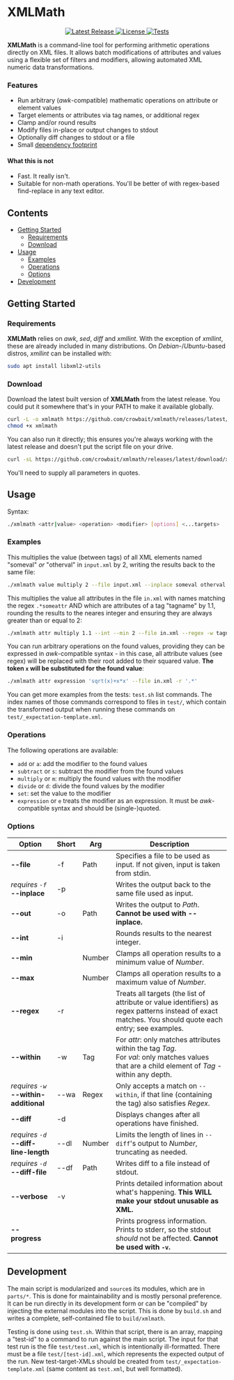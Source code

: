 # XMLMath <!-- omit in toc -->

<div style="text-align: center;">
  <a href="https://github.com/crowbait/xmlmath/releases/latest">
    <img src="https://img.shields.io/github/v/release/crowbait/xmlmath" alt="Latest Release">
  </a>
  <a href="https://github.com/crowbait/xmlmath/blob/main/LICENSE">
    <img src="https://img.shields.io/github/license/crowbait/xmlmath" alt="License">
  </a>
  <a href="https://github.com/crowbait/xmlmath/actions/workflows/test.yml">
    <img src="https://github.com/crowbait/xmlmath/actions/workflows/test.yml/badge.svg" alt="Tests">
  </a>
</div>

**XMLMath** is a command-line tool for performing arithmetic operations directly on XML files.
It allows batch modifications of attributes and values using a flexible set of filters and modifiers, allowing automated XML numeric data transformations.

### Features <!-- omit in toc -->
- Run arbitrary (*awk*-compatible) mathematic operations on attribute or element values
- Target elements or attributes via tag names, or additional regex
- Clamp and/or round results
- Modify files in-place or output changes to stdout
- Optionally diff changes to stdout or a file
- Small [dependency footprint](#requirements)

#### What this is not
- Fast. It really isn't.
- Suitable for non-math operations. You'll be better of with regex-based find-replace in any text editor.

## Contents <!-- omit in toc -->
- [Getting Started](#getting-started)
  - [Requirements](#requirements)
  - [Download](#download)
- [Usage](#usage)
  - [Examples](#examples)
  - [Operations](#operations)
  - [Options](#options)
- [Development](#development)


## Getting Started
### Requirements
**XMLMath** relies on *awk*, *sed*, *diff* and *xmllint*.
With the exception of *xmllint*, these are already included in many distributions.
On *Debian*-/*Ubuntu*-based distros, *xmllint* can be installed with:
```bash
sudo apt install libxml2-utils
```

### Download
Download the latest built version of **XMLMath** from the latest release.
You could put it somewhere that's in your PATH to make it available globally.
```bash
curl -L -o xmlmath https://github.com/crowbait/xmlmath/releases/latest/download/xmlmath
chmod +x xmlmath
```
You can also run it directly; this ensures you're always working with the latest release and doesn't put the script file on your drive.
```bash
curl -sL https://github.com/crowbait/xmlmath/releases/latest/download/xmlmath | bash -s -- "parameter1" "parameter2" "..."
```
You'll need to supply all parameters in quotes.

## Usage
Syntax:
```bash
./xmlmath <attr|value> <operation> <modifier> [options] <...targets>
```

### Examples
This multiplies the value (between tags) of all XML elements named "someval" *or* "otherval" in `input.xml` by 2, writing the results back to the same file:
```bash
./xmlmath value multiply 2 --file input.xml --inplace someval otherval
```
This multiplies the value all attributes in the file `in.xml` with names matching the regex `.*someattr` AND which are attributes of a tag "tagname" by 1.1, rounding the results to the neares integer and ensuring they are always greater than or equal to 2:
```bash
./xmlmath attr multiply 1.1 --int --min 2 --file in.xml --regex -w tagname '.*someattr'
```
You can run arbitrary operations on the found values, providing they can be expressed in *awk*-compatible syntax - in this case, all attribute values (see regex) will be replaced with their root added to their squared value.
**The token `x` will be substituted for the found value**:
```bash
./xmlmath attr expression 'sqrt(x)+x*x' --file in.xml -r '.*'
```
You can get more examples from the tests: `test.sh` list commands.
The index names of those commands correspond to files in `test/`, which contain the transformed output when running these commands on `test/_expectation-template.xml`.

### Operations
The following operations are available:
- `add` or `a`: add the modifier to the found values
- `subtract` or `s`: subtract the modifier from the found values
- `multiply` or `m`: multiply the found values with the modifier
- `divide` or `d`: divide the found values by the modifier
- `set`: set the value to the modifier
- `expression` or `e` treats the modifier as an expression. It must be *awk*-compatible syntax and should be (single-)quoted.

### Options
| **Option**                                 | **Short** | **Arg** | **Description**                                                                                                                                        |
| ------------------------------------------ | --------- | ------- | ------------------------------------------------------------------------------------------------------------------------------------------------------ |
| **--file**                                 | -f        | Path    | Specifies a file to be used as input. If not given, input is taken from stdin.                                                                         |
| *requires `-f`*<br>**--inplace**           | -p        |         | Writes the output back to the same file used as input.                                                                                                 |
| **--out**                                  | -o        | Path    | Writes the output to *Path*. **Cannot be used with --inplace.**                                                                                        |
| **--int**                                  | -i        |         | Rounds results to the nearest integer.                                                                                                                 |
| **--min**                                  |           | Number  | Clamps all operation results to a minimum value of *Number*.                                                                                           |
| **--max**                                  |           | Number  | Clamps all operation results to a maximum value of *Number*.                                                                                           |
| **--regex**                                | -r        |         | Treats all targets (the list of attribute or value identifiers) as regex patterns instead of exact matches. You should quote each entry; see examples. |
| **--within**                               | -w        | Tag     | For *attr*: only matches attributes within the tag *Tag*.<br>For *val*: only matches values that are a child element of *Tag* - within any depth.      |
| *requires `-w`*<br>**--within-additional** | --wa      | Regex   | Only accepts a match on `--within`, if that line (containing the tag) also satisfies *Regex*.                                                          |
| **--diff**                                 | -d        |         | Displays changes after all operations have finished.                                                                                                   |
| *requires `-d`*<br>**--diff-line-length**  | --dl      | Number  | Limits the length of lines in `--diff`'s output to *Number*, truncating as needed.                                                                     |
| *requires `-d`*<br>**--diff-file**         | --df      | Path    | Writes diff to a file instead of stdout.                                                                                                               |
| **--verbose**                              | -v        |         | Prints detailed information about what's happening. **This WILL make your stdout unusable as XML.**                                                    |
| **--progress**                             |           |         | Prints progress information. Prints to stderr, so the stdout *should* not be affected. **Cannot be used with `-v`.**                                   |

## Development
The main script is modularized and `source`s its modules, which are in `parts/*`.
This is done for maintainability and is mostly personal preference.
It can be run directly in its development form or can be "compiled" by injecting the external modules into the script.
This is done by `build.sh` and writes a complete, self-contained file to `build/xmlmath`.

Testing is done using `test.sh`.
Within that script, there is an array, mapping a "test-id" to a command to run against the main script.
The input for that test run is the file `test/test.xml`, which is intentionally ill-formatted.
There must be a file `test/[test-id].xml`, which represents the expected output of the run.
New test-target-XMLs should be created from `test/_expectation-template.xml` (same content as `test.xml`, but well formatted).